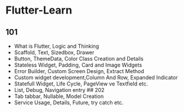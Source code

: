 # Flutter-Learn

## 101
* What is Flutter, Logic and Thinking
* Scaffold, Text, Sizedbox, Drawer
* Button, ThemeData, Color Class Creation and Details
* Stateless Widget, Padding, Card and Image Widgets
* Error Builder, Custom Screen Design, Extract Method
* Custom widget development,Column And Row, Expanded Indicator
* Statefull Widget, Life Cycle, PageView ve Textfield etc.
* List, Debug, Navigation entry
## 202
* Tab tabbar, Nullable, Model Creation
* Service Usage, Details, Future, try catch etc.